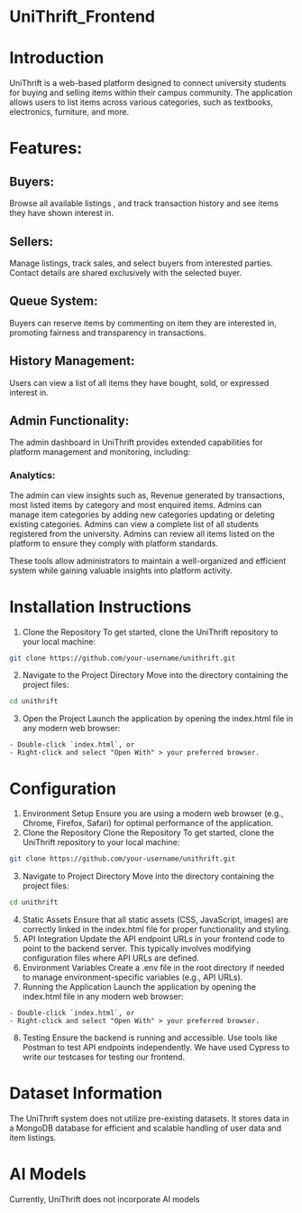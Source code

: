 # UniThrift_Frontend
# Introduction
UniThrift is a web-based platform designed to connect university students for buying and selling items within their campus community. The application allows users to list items across various categories, such as textbooks, electronics, furniture, and more.

# Features:
## Buyers:  
Browse all available listings , and track transaction history and see items they have shown interest in.
## Sellers: 
Manage listings, track sales, and select buyers from interested parties. Contact details are shared exclusively with the selected buyer.
## Queue System: 
Buyers can reserve items by commenting on item they are interested in, promoting fairness and transparency in transactions.
## History Management: 
Users can view a list of all items they have bought, sold, or expressed interest in.
## Admin Functionality:
The admin dashboard in UniThrift provides extended capabilities for platform management and monitoring, including:

### Analytics:
The admin can view insights such as, Revenue generated by transactions, most listed items by category and most enquired items.
Admins can manage item categories by adding new categories updating or deleting existing categories.
Admins can view a complete list of all students registered from the university.
Admins can review all items listed on the platform to ensure they comply with platform standards.

These tools allow administrators to maintain a well-organized and efficient system while gaining valuable insights into platform activity.
# Installation Instructions
1. Clone the Repository
To get started, clone the UniThrift repository to your local machine:
```bash
git clone https://github.com/your-username/unithrift.git
```
2. Navigate to the Project Directory
Move into the directory containing the project files:

```bash
cd unithrift
```
3. Open the Project
Launch the application by opening the index.html file in any modern web browser:

```plaintext
- Double-click `index.html`, or  
- Right-click and select "Open With" > your preferred browser.
```
# Configuration
1. Environment Setup
Ensure you are using a modern web browser (e.g., Chrome, Firefox, Safari) for optimal performance of the application.
2. Clone the Repository
 Clone the Repository
To get started, clone the UniThrift repository to your local machine:
```bash
git clone https://github.com/your-username/unithrift.git
```
3. Navigate to Project Directory
Move into the directory containing the project files:
```bash
cd unithrift
```
4. Static Assets
Ensure that all static assets (CSS, JavaScript, images) are correctly linked in the index.html file for proper functionality and styling.
5. API Integration
Update the API endpoint URLs in your frontend code to point to the backend server. This typically involves modifying configuration files where API URLs are defined.
6. Environment Variables
Create a .env file in the root directory if needed to manage environment-specific variables (e.g., API URLs).
7. Running the Application
Launch the application by opening the index.html file in any modern web browser:
```plaintext
- Double-click `index.html`, or  
- Right-click and select "Open With" > your preferred browser.
```
8. Testing
Ensure the backend is running and accessible. Use tools like Postman to test API endpoints independently.
We have used Cypress to write our testcases for testing our frontend.

# Dataset Information
The UniThrift system does not utilize pre-existing datasets. It stores data in a MongoDB database for efficient and scalable handling of user data and item listings.

# AI Models
Currently, UniThrift does not incorporate AI models
